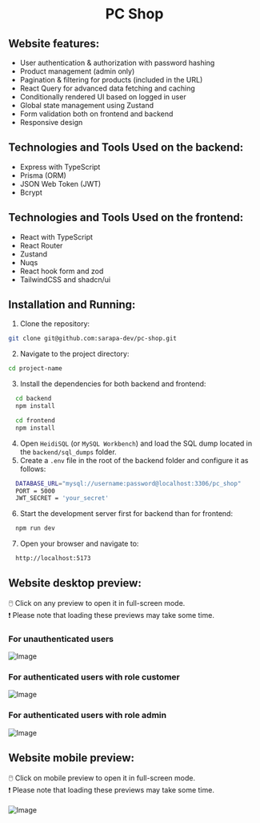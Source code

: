 <h1 align="center">PC Shop</h1> 

## Website features:
- User authentication & authorization with password hashing
- Product management (admin only)
- Pagination & filtering for products (included in the URL)
- React Query for advanced data fetching and caching
- Conditionally rendered UI based on logged in user
- Global state management using Zustand
- Form validation both on frontend and backend
- Responsive design

## Technologies and Tools Used on the backend:

- Express with TypeScript
- Prisma (ORM)
- JSON Web Token (JWT)
- Bcrypt

## Technologies and Tools Used on the frontend:

- React with TypeScript
- React Router
- Zustand
- Nuqs
- React hook form and zod
- TailwindCSS and shadcn/ui


## Installation and Running:

1. Clone the repository: 
  ```sh
  git clone git@github.com:sarapa-dev/pc-shop.git
  ```
2. Navigate to the project directory: 
  ```sh
  cd project-name
  ```
3. Install the dependencies for both backend and frontend:
 ```sh
   cd backend
   npm install

   cd frontend
   npm install
 ```
4. Open `HeidiSQL` (or `MySQL Workbench`) and load the SQL dump located in the `backend/sql_dumps` folder.
5. Create a `.env` file in the root of the backend folder and configure it as follows:
 ```sh
   DATABASE_URL="mysql://username:password@localhost:3306/pc_shop"
   PORT = 5000
   JWT_SECRET = 'your_secret'
 ```
6. Start the development server first for backend than for frontend:
 ```sh
   npm run dev
 ```
7. Open your browser and navigate to:
 ```sh
   http://localhost:5173
 ```

## Website desktop preview:
🖱️ Click on any preview to open it in full-screen mode. <br />
❗ Please note that loading these previews may take some time.

### For unauthenticated users
![Image](https://github.com/user-attachments/assets/b5e89435-cda6-4476-959b-e0c986b24ba1)
### For authenticated users with role customer
![Image](https://github.com/user-attachments/assets/c7246077-b978-49cf-a0df-1ddbd3b566ad)
### For authenticated users with role admin
![Image](https://github.com/user-attachments/assets/637af479-f0a0-4cae-b1d4-c8535b5eca3f)


## Website mobile preview:
🖱️ Click on mobile preview to open it in full-screen mode. <br />
❗ Please note that loading these previews may take some time. <br /><br />
![Image](https://github.com/user-attachments/assets/c1a7f8cc-9ee8-4070-b341-76eb0fa44c6b)

